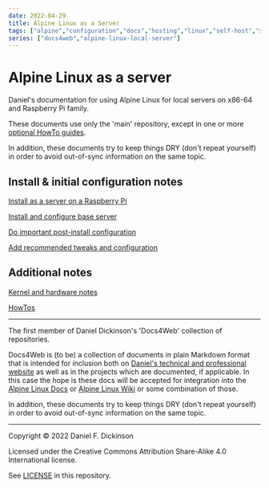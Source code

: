 ```yaml
---
date: 2022-04-29
title: Alpine Linux as a Server
tags: ["alpine","configuration","docs","hosting","linux","self-host","sysadmin-devops","raspberry-pi","sbc"]
series: ["docs4web","alpine-linux-local-server"]
---
```


# Alpine Linux as a server

Daniel's documentation for using Alpine Linux for local servers on x86-64 and Raspberry Pi family.

These documents use only the 'main' repository, except in one or more [optional HowTo guides](howtos/_index.md).

In addition, these documents try to keep things DRY (don't repeat yourself) in order to avoid out-of-sync information on the same topic.

## Install & initial configuration notes

[Install as a server on a Raspberry Pi](install-on-raspberry-pi/_index.md) 

[Install and configure base server](server-install-config/_index.md)

[Do important post-install configuration](important-post-install-configuration.md)

[Add recommended tweaks and configuration](recommended-tweaks-and-configs/_index.md)

## Additional notes

[Kernel and hardware notes](kernel-and-hardware-notes/_index.md)

[HowTos](howtos/_index.md)

--------

The first member of Daniel Dickinson's 'Docs4Web' collection of repositories.

Docs4Web is (to be) a collection of documents in plain Markdown format that is intended for inclusion both on [Daniel's technical and professional website](https://www.wildtechgarden.ca/) as well as in the projects which are documented, if applicable. In this case the hope is these docs will be accepted for integration into the [Alpine Linux Docs](https://docs.alpinelinux.org/) or [Alpine Linux Wiki](https://wiki.alpinelinux.org/) or some combination of those.

In addition, these documents try to keep things DRY (don't repeat yourself) in order to avoid out-of-sync information on the same topic.

--------

Copyright © 2022 Daniel F. Dickinson

Licensed under the Creative Commons Attribution Share-Alike 4.0 International license.

See [LICENSE](../LICENSE) in this repository.

